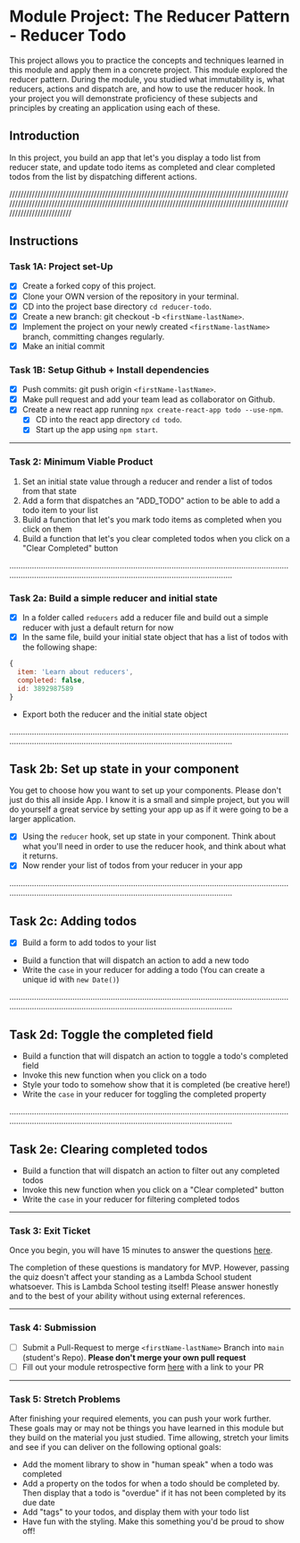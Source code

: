 # Module Project: The Reducer Pattern - Reducer Todo
  This project allows you to practice the concepts and techniques learned in this module and apply them in a concrete project. This module explored the reducer pattern. During the module, you studied what immutability is, what reducers, actions and dispatch are, and how to use the reducer hook. In your project you will demonstrate proficiency of these subjects and principles by creating an application using each of these.

## Introduction
  In this project, you build an app that let's you display a todo list from reducer state, and update todo items as completed and clear completed todos from the list by dispatching different actions.

////////////////////////////////////////////////////////////////////////////////////////////////////////////////////////////////////////////////////////////////////////////////////////////////////////////////////////////

## Instructions

  ### Task 1A: Project set-Up
  - [x] Create a forked copy of this project.
  - [x] Clone your OWN version of the repository in your terminal.
  - [x] CD into the project base directory `cd reducer-todo`.
  - [x] Create a new branch: git checkout -b `<firstName-lastName>`.
  - [x] Implement the project on your newly created `<firstName-lastName>` branch, committing changes regularly.
  - [x] Make an initial commit

  ### Task 1B: Setup Github + Install dependencies
  - [x] Push commits: git push origin `<firstName-lastName>`.
  - [x] Make pull request and add your team lead as collaborator on Github.
  - [x] Create a new react app running `npx create-react-app todo --use-npm`.
    - [x] CD into the react app directory `cd todo`.
    - [x] Start up the app using `npm start`.

------------------------------------------------------------------------------------------------------------------------------------------------------------------------------------------------------------------------------

### Task 2: Minimum Viable Product
  1. Set an initial state value through a reducer and render a list of todos from that state
  2. Add a form that dispatches an "ADD_TODO" action to be able to add a todo item to your list
  3. Build a function that let's you mark todo items as completed when you click on them
  4. Build a function that let's you clear completed todos when you click on a "Clear Completed" button

...............................................................................................................................................................................................................................

  ### Task 2a: Build a simple reducer and initial state

  - [x] In a folder called `reducers` add a reducer file and build out a simple reducer with just a default return for now
  - [x] In the same file, build your initial state object that has a list of todos with the following shape:

  ```js
  {
    item: 'Learn about reducers',
    completed: false,
    id: 3892987589
  }
  ```
  - Export both the reducer and the initial state object

  ...............................................................................................................................................................................................................................

  ## Task 2b: Set up state in your component

  You get to choose how you want to set up your components. Please don't just do this all inside App. I know it is a small and simple project, but you will do yourself a great service by setting your app up as if it were going to be a larger application.

  - [x] Using the `reducer` hook, set up state in your component. Think about what you'll need in order to use the reducer hook, and think about what it returns.
  - [x] Now render your list of todos from your reducer in your app

  ...............................................................................................................................................................................................................................

  ## Task 2c: Adding todos

  - [x] Build a form to add todos to your list
  - Build a function that will dispatch an action to add a new todo
  - Write the `case` in your reducer for adding a todo (You can create a unique id with `new Date()`)

  ...............................................................................................................................................................................................................................

  ## Task 2d: Toggle the completed field

  - Build a function that will dispatch an action to toggle a todo's completed field
  - Invoke this new function when you click on a todo
  - Style your todo to somehow show that it is completed (be creative here!)
  - Write the `case` in your reducer for toggling the completed property

  ...............................................................................................................................................................................................................................

  ## Task 2e: Clearing completed todos

  - Build a function that will dispatch an action to filter out any completed todos
  - Invoke this new function when you click on a "Clear completed" button
  - Write the `case` in your reducer for filtering completed todos

  ------------------------------------------------------------------------------------------------------------------------------------------------------------------------------------------------------------------------------

  ### Task 3: Exit Ticket

  Once you begin, you will have 15 minutes to answer the questions [here](https://app.codesignal.com/public-test/SqCyCj55G9hCCd3Ar/ApoPeE7oubSgdg).

  The completion of these questions is mandatory for MVP. However, passing the quiz doesn't affect your standing as a Lambda School student whatsoever. This is Lambda School testing itself! Please answer honestly and to the best of your ability without using external references.

------------------------------------------------------------------------------------------------------------------------------------------------------------------------------------------------------------------------------

### Task 4: Submission
* [ ] Submit a Pull-Request to merge `<firstName-lastName>` Branch into `main` (student's  Repo). **Please don't merge your own pull request**
* [ ] Fill out your module retrospective form [here](https://forms.lambdaschool.com/module-retrospective) with a link to your PR

------------------------------------------------------------------------------------------------------------------------------------------------------------------------------------------------------------------------------

### Task 5: Stretch Problems

After finishing your required elements, you can push your work further. These goals may or may not be things you have learned in this module but they build on the material you just studied. Time allowing, stretch your limits and see if you can deliver on the following optional goals:

- Add the moment library to show in "human speak" when a todo was completed
- Add a property on the todos for when a todo should be completed by. Then display that a todo is "overdue" if it has not been completed by its due date
- Add "tags" to your todos, and display them with your todo list
- Have fun with the styling. Make this something you'd be proud to show off!


